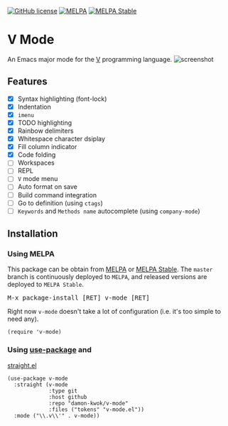 [![GitHub license](https://img.shields.io/github/license/damon-kwok/v-mode)](https://github.com/damon-kwok/v-mode/blob/master/LICENSE)
[![MELPA](http://melpa.org/packages/v-mode-badge.svg)](http://melpa.org/#/v-mode)
[![MELPA Stable](http://stable.melpa.org/packages/v-mode-badge.svg)](http://stable.melpa.org/#/v-mode)

# V Mode

An Emacs major mode for the [V](https://vlang.io/) programming language.
![screenshot](https://github.com/damon-kwok/v-mode/blob/master/screenshot.png)

## Features
- [X] Syntax highlighting (font-lock)
- [X] Indentation
- [x] `imenu`
- [x] TODO highlighting
- [x] Rainbow delimiters
- [x] Whitespace character dsiplay
- [x] Fill column indicator
- [x] Code folding
- [ ] Workspaces
- [ ] REPL
- [ ] `V` mode menu
- [ ] Auto format on save
- [ ] Build command integration
- [ ] Go to definition (using `ctags`)
- [ ] `Keywords` and `Methods name` autocomplete (using `company-mode`)

## Installation

### Using MELPA
This package can be obtain from
[MELPA](http://melpa.org/#/v-mode) or
[MELPA Stable](http://stable.melpa.org/#/v-mode). The `master`
branch is continuously deployed to `MELPA`, and released versions are
deployed to `MELPA Stable`.

<kbd>M-x package-install [RET] v-mode [RET]</kbd>

Right now `v-mode` doesn't take a lot of configuration (i.e.
it's too simple to need any).

```elisp
(require 'v-mode)
```

### Using [use-package](https://github.com/jwiegley/use-package) and
[straight.el](https://github.com/raxod502/straight.el)

```elisp
(use-package v-mode
  :straight (v-mode
             :type git
             :host github
             :repo "damon-kwok/v-mode"
             :files ("tokens" "v-mode.el"))
  :mode ("\\.v\\'" . v-mode))
```
